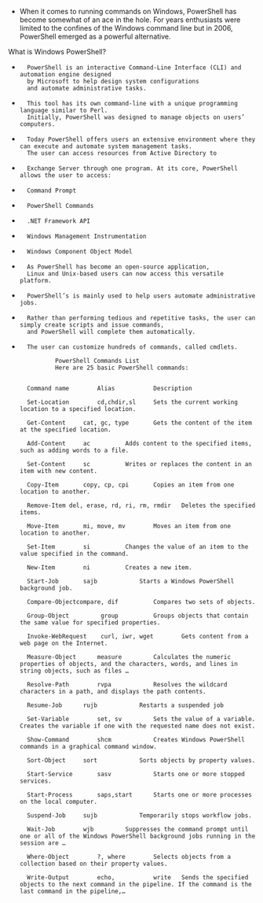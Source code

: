 *  When it comes to running commands on Windows, PowerShell has become somewhat of an ace in the hole. For years enthusiasts were limited to the confines of the Windows command 		line but in 2006, PowerShell emerged as a powerful alternative.

What is Windows PowerShell?

*		PowerShell is an interactive Command-Line Interface (CLI) and automation engine designed 
		by Microsoft to help design system configurations
 		and automate administrative tasks.

*		This tool has its own command-line with a unique programming language similar to Perl. 
		Initially, PowerShell was designed to manage objects on users’ computers.

*		Today PowerShell offers users an extensive environment where they can execute and automate system management tasks. 
		The user can access resources from Active Directory to 
		
*		Exchange Server through one program. At its core, PowerShell allows the user to access:

*		Command Prompt
*		PowerShell Commands
*		.NET Framework API
*		Windows Management Instrumentation
*		Windows Component Object Model

*		As PowerShell has become an open-source application,
		Linux and Unix-based users can now access this versatile platform.
*		PowerShell’s is mainly used to help users automate administrative jobs.
*		Rather than performing tedious and repetitive tasks, the user can simply create scripts and issue commands,
	 	and PowerShell will complete them automatically. 
*		The user can customize hundreds of commands, called cmdlets.

				PowerShell Commands List
				Here are 25 basic PowerShell commands:
				
				
		Command name		Alias			Description
		
		Set-Location		cd,chdir,sl		Sets the current working location to a specified location.
		
		Get-Content		cat, gc, type		Gets the content of the item at the specified location.
		
		Add-Content		ac			Adds content to the specified items, such as adding words to a file.
		
		Set-Content		sc			Writes or replaces the content in an item with new content.
		
		Copy-Item		copy, cp, cpi		Copies an item from one location to another.
		
		Remove-Item	del, erase, rd, ri, rm, rmdir	Deletes the specified items.
		
		Move-Item		mi, move, mv		Moves an item from one location to another.

		Set-Item		si			Changes the value of an item to the value specified in the command.

		New-Item		ni			Creates a new item.

		Start-Job		sajb			Starts a Windows PowerShell background job.

		Compare-Objectcompare, dif			Compares two sets of objects.

		Group-Object		 group			Groups objects that contain the same value for specified properties.

		Invoke-WebRequest    curl, iwr, wget		Gets content from a web page on the Internet.

		Measure-Object  	measure			Calculates the numeric properties of objects, and the characters, words, and lines in string objects, such as files …

		Resolve-Path		rvpa			Resolves the wildcard characters in a path, and displays the path contents.

		Resume-Job	  	rujb			Restarts a suspended job

		Set-Variable		set, sv			Sets the value of a variable. Creates the variable if one with the requested name does not exist.

		Show-Command		shcm			Creates Windows PowerShell commands in a graphical command window.

		Sort-Object		sort			Sorts objects by property values.

		Start-Service		sasv			Starts one or more stopped services.

		Start-Process		saps,start	 	Starts one or more processes on the local computer.

		Suspend-Job		sujb			Temporarily stops workflow jobs.

		Wait-Job		wjb			Suppresses the command prompt until one or all of the Windows PowerShell background jobs running in the session are …

		Where-Object		?, where		Selects objects from a collection based on their property values.

		Write-Output		echo, 			write	Sends the specified objects to the next command in the pipeline. If the command is the last command in the pipeline,…
